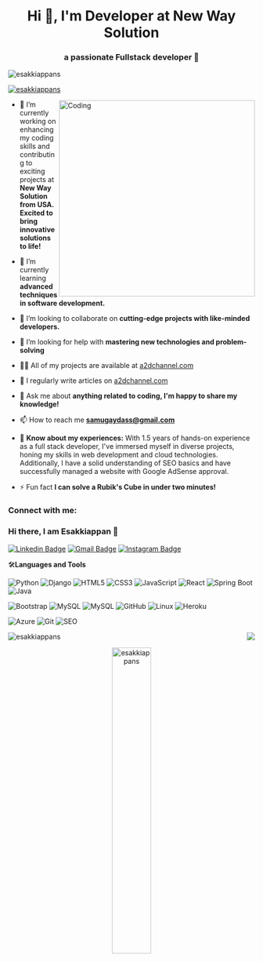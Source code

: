 <h1 align="center">Hi 👋, I'm Developer at New Way Solution</h1>
<h3 align="center">a passionate Fullstack developer 🚀</h3>

<p align="left"> <img src="https://komarev.com/ghpvc/?username=esakkiappans&label=Profile%20views&color=0e75b6&style=flat" alt="esakkiappans" /> </p>

<p align="left">
  <a href="https://github.com/ryo-ma/github-profile-trophy">
    <img src="https://github-profile-trophy.vercel.app/?username=esakkiappans&theme=radical" alt="esakkiappans" />
  </a>
</p>

<img align="right" alt="Coding" width="400" src="https://media1.giphy.com/media/3kPDmoWdBpQPNhCnUG/giphy.gif?cid=ecf05e47czcc532765ws5oumsyflmrr3l84ahc8wpu2orb87&ep=v1_gifs_related&rid=giphy.gif&ct=s">

- 🔭 I’m currently working on enhancing my coding skills and contributing to exciting projects at **New Way Solution from USA. Excited to bring innovative solutions to life!**

- 🌱 I’m currently learning **advanced techniques in software development.**

- 👯 I’m looking to collaborate on **cutting-edge projects with like-minded developers.**

- 🤝 I’m looking for help with **mastering new technologies and problem-solving**

- 👨‍💻 All of my projects are available at [a2dchannel.com](a2dchannel.com)

- 📝 I regularly write articles on [a2dchannel.com](a2dchannel.com)

- 💬 Ask me about **anything related to coding, I'm happy to share my knowledge!**

- 📫 How to reach me **samugaydass@gmail.com**

- 📄 **Know about my experiences:** With 1.5 years of hands-on experience as a full stack developer, I've immersed myself in diverse projects, honing my skills in web development and cloud technologies. Additionally, I have a solid understanding of SEO basics and have successfully managed a website with Google AdSense approval.

- ⚡ Fun fact **I can solve a Rubik's Cube in under two minutes!**

<h3 align="left">Connect with me:</h3>

### Hi there, I am Esakkiappan 👋
[![Linkedin Badge](https://img.shields.io/badge/-Esakkiappan-blue?style=flat-square&logo=Linkedin&logoColor=white&link=https://www.linkedin.com/in/esakkiappan-s-641971244)](https://www.linkedin.com/in/esakkiappan-s-641971244)
[![Gmail Badge](https://img.shields.io/badge/-Esakkiappan-c14438?style=flat-square&logo=Gmail&logoColor=white&link=mailto:samugaydass@gmail.com)](mailto:samugaydass@gmail.com) 
[![Instagram Badge](https://img.shields.io/badge/-Esakkiappan-833AB4?style=flat-square&logo=Instagram&logoColor=white&link=https://www.instagram.com/anonydass/)](https://www.instagram.com/anonydass/)

🛠**Languages and Tools**

![Python](https://img.shields.io/badge/-Python-000000?style=flat&logo=python)
![Django](https://img.shields.io/badge/-Django-000000?style=flat&logo=Django)
![HTML5](https://img.shields.io/badge/-HTML5-000000?style=flat&logo=HTML5)
![CSS3](https://img.shields.io/badge/-CSS3-000000?style=flat&logo=CSS3)
![JavaScript](https://img.shields.io/badge/-JavaScript-000000?style=flat&logo=javascript)
![React](https://img.shields.io/badge/-React-000000?style=flat&logo=react)
![Spring Boot](https://img.shields.io/badge/-Spring%20Boot-000000?style=flat&logo=spring)
![Java](https://img.shields.io/badge/-Java-007396?style=flat&logo=Java)

![Bootstrap](https://img.shields.io/badge/-Bootstrap-000000?style=flat&logo=bootstrap)
![MySQL](https://img.shields.io/badge/-MySQL-000000?style=flat&logo=MySQL)
![MySQL](https://img.shields.io/badge/-MySQL-000000?style=flat&logo=MySQL)
![GitHub](https://img.shields.io/badge/-GitHub-000000?style=flat&logo=github&logoColor=FFFFFF)
![Linux](https://img.shields.io/badge/-Linux-000000?style=flat&logo=linux&logoColor=FCC624)
![Heroku](https://img.shields.io/badge/-Heroku-000000?style=flat&logo=heroku)

![Azure](https://img.shields.io/badge/-Azure-000000?style=flat&logo=microsoftazure)
![Git](https://img.shields.io/badge/-Git-000000?style=flat&logo=git&logoColor=F05032)
![SEO](https://img.shields.io/badge/-SEO-000000?style=flat&logo=google&logoColor=white)



<a title="Go to Source">
  <img align="right" src="https://github-readme-stats.vercel.app/api?username=Esakkiappans&show_icons=true&theme=dark&border_color=61dafb&hide_border=true&include_all_commits=true" style="vertical-align: top;" />
</a>

<p align="left">
  <img src="https://github-readme-streak-stats.herokuapp.com/?user=esakkiappans&theme=radical" alt="esakkiappans" />
</p>
<p align="center">
  <img src="https://github-readme-stats.vercel.app/api/top-langs?username=esakkiappans&show_icons=true&locale=en&layout=compact&theme=radical" alt="esakkiappans" style="width: 40%;" />
</p>
